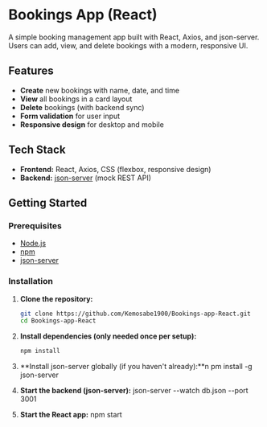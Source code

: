 # Bookings App (React)

A simple booking management app built with React, Axios, and json-server.  
Users can add, view, and delete bookings with a modern, responsive UI.

## Features

- **Create** new bookings with name, date, and time
- **View** all bookings in a card layout
- **Delete** bookings (with backend sync)
- **Form validation** for user input
- **Responsive design** for desktop and mobile

## Tech Stack

- **Frontend:** React, Axios, CSS (flexbox, responsive design)
- **Backend:** [json-server](https://github.com/typicode/json-server) (mock REST API)

## Getting Started

### Prerequisites

- [Node.js](https://nodejs.org/)
- [npm](https://www.npmjs.com/)
- [json-server](https://github.com/typicode/json-server)

### Installation

1. **Clone the repository:**

   ```bash
   git clone https://github.com/Kemosabe1900/Bookings-app-React.git
   cd Bookings-app-React
   ```

2. **Install dependencies (only needed once per setup):**

   ```bash
   npm install
   ```

3. **Install json-server globally (if you haven't already):**n
   pm install -g json-server

4. **Start the backend (json-server):**
   json-server --watch db.json --port 3001

5. **Start the React app:**
   npm start

